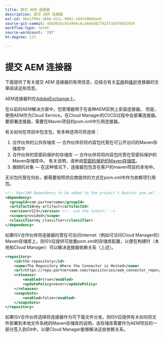 ```yaml
---
title: 提交 AEM 连接器
description: 提交 AEM 连接器
exl-id: 9be1f00e-3666-411c-9001-c047e90b6ee5
source-git-commit: 4b6d02bc93a904c8ca666d027923fa5df88d1934
workflow-type: tm+mt
source-wordcount: '297'
ht-degree: 11%

---
```


提交 AEM 连接器
===========================

下面提供了有关提交 AEM 连接器的有用信息，应结合有关[实施](implement.md)和[维护](maintain.md)连接器的文章阅读这些信息。

AEM连接器列在[AdobeExchange](https://partners.adobe.com/exchangeprogram/experiencecloud)上。

在以前的AEM解决方案中，包管理器用于在各种AEM实例上安装连接器。 但是，使用AEM作为Cloud Service，在Cloud Manager的CI/CD过程中会部署连接器。 要部署连接器，需要在Maven项目的pom.xml中引用连接器。

有关如何在项目中包含包，有多种选项可供选择：

1. 合作伙伴的公共存储库 — 合作伙伴将将内容包托管在可公开访问的Maven存储库中
1. 合作伙伴的受密码保护的存储库 — 合作伙伴将将内容包托管在受密码保护的Maven存储库中。 有关说明，请参阅[受密码保护的Maven存储库](https://experienceleague.adobe.com/docs/experience-manager-cloud-service/implementing/using-cloud-manager/create-application-project/setting-up-project.html?lang=en#password-protected-maven-repositories)。
1. 捆绑的对象 — 在这种情况下，连接器包包含在客户的maven项目的本地中。

无论包托管在何处，都需要按照供应商提供的方式在pom.xml中作为依赖项引用包。

```xml
<!-- UberJAR Dependency to be added to the project's Reactor pom.xml -->
<dependency>
  <groupId>com.partnername</groupId>
  <artifactId>my-artifact</artifactId>
  <version>V123</version> <!-- use the latest! -->
  <scope>provided</scope>
  <classifier>my_classifier</classifier>
</dependency>
```

如果ISV合作伙伴将连接器托管在可访问Internet（例如可访问Cloud Manager的）Maven存储库上，则ISV应提供可放置pom.xml的存储库配置，以便在构建时（本地和Cloud Manager）可以解决连接器依赖关系（上述）。

```xml
<repository>
    <id>the-repository</id>
    <name>The Repository Where the Connector is Hosted</name>
    <url>https://repo.partnername.com/repositories/aem_connector_repo</url>
    <releases>
        <enabled>true</enabled>
        <updatePolicy>never</updatePolicy>
    </releases>
    <snapshots>
        <enabled>false</enabled>
    </snapshots>
</repository>
```

如果ISV合作伙伴选择将连接器作为可下载文件分发，则ISV应提供有关如何将文件部署到本地文件系统的Maven存储库的说明，该存储库需要作为AEM项目的一部分签入到Git中，以便Cloud Manager能够解决这些依赖关系。
